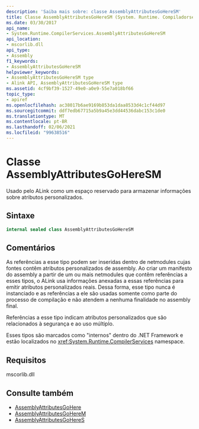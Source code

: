 ```yaml
---
description: 'Saiba mais sobre: classe AssemblyAttributesGoHereSM'
title: Classe AssemblyAttributesGoHereSM (System. Runtime. Compiladorservices)
ms.date: 03/30/2017
api_name:
- System.Runtime.CompilerServices.AssemblyAttributesGoHereSM
api_location:
- mscorlib.dll
api_type:
- Assembly
f1_keywords:
- AssemblyAttributesGoHereSM
helpviewer_keywords:
- AssemblyAttributesGoHereSM type
- Alink API, AssemblyAttributesGoHereSM type
ms.assetid: 4cf9bf39-1527-49e0-a0e9-55e7a018bf66
topic_type:
- apiref
ms.openlocfilehash: ac38017b6ae9169b853da1daa8533d4c1cf44d97
ms.sourcegitcommit: ddf7edb67715a5b9a45e3dd44536dabc153c1de0
ms.translationtype: MT
ms.contentlocale: pt-BR
ms.lasthandoff: 02/06/2021
ms.locfileid: "99638516"
---
```

# <a name="assemblyattributesgoheresm-class"></a>Classe AssemblyAttributesGoHereSM

Usado pelo ALink como um espaço reservado para armazenar informações sobre atributos personalizados.

## <a name="syntax"></a>Sintaxe

```csharp
internal sealed class AssemblyAttributesGoHereSM
```

## <a name="remarks"></a>Comentários

As referências a esse tipo podem ser inseridas dentro de netmodules cujas fontes contêm atributos personalizados de assembly. Ao criar um manifesto do assembly a partir de um ou mais netmodules que contêm referências a esses tipos, o ALink usa informações anexadas a essas referências para emitir atributos personalizados reais. Dessa forma, esse tipo nunca é instanciado e as referências a ele são usadas somente como parte do processo de compilação e não atendem a nenhuma finalidade no assembly final.

Referências a esse tipo indicam atributos personalizados que são relacionados à segurança e ao uso múltiplo.

Esses tipos são marcados como "internos" dentro do .NET Framework e estão localizados no <xref:System.Runtime.CompilerServices> namespace.

## <a name="requirements"></a>Requisitos

mscorlib.dll

## <a name="see-also"></a>Consulte também

- [AssemblyAttributesGoHere](assemblyattributesgohere.md)
- [AssemblyAttributesGoHereM](assemblyattributesgoherem.md)
- [AssemblyAttributesGoHereS](assemblyattributesgoheres.md)
